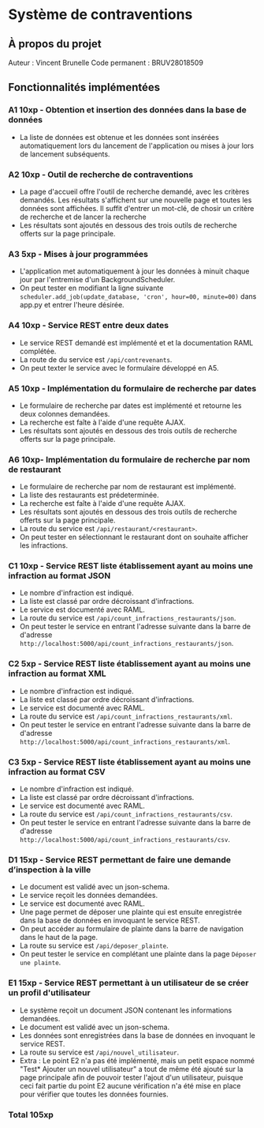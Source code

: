 # Système de contraventions

## À propos du projet

Auteur : Vincent Brunelle
Code permanent : BRUV28018509

## Fonctionnalités implémentées

### A1 10xp - Obtention et insertion des données dans la base de données

- La liste de données est obtenue et les données sont insérées automatiquement lors du lancement de l'application ou mises à jour lors de lancement subséquents.

### A2 10xp - Outil de recherche de contraventions

- La page d'accueil offre l'outil de recherche demandé, avec les critères demandés. Les résultats s'affichent sur une nouvelle page et toutes les données sont affichées. Il suffit d'entrer un mot-clé, de chosir un critère de recherche et de lancer la recherche
- Les résultats sont ajoutés en dessous des trois outils de recherche offerts sur la page principale.

### A3 5xp - Mises à jour programmées

- L'application met automatiquement à jour les données à minuit chaque jour par l'entremise d'un BackgroundScheduler.
- On peut tester en modifiant la ligne suivante `scheduler.add_job(update_database, 'cron', hour=00, minute=00)` dans app.py et entrer l'heure désirée.

### A4 10xp - Service REST entre deux dates

- Le service REST demandé est implémenté et et la documentation RAML complétée.
- La route de du service est `/api/contrevenants`.
- On peut texter le service avec le formulaire développé en A5.

### A5 10xp - Implémentation du formulaire de recherche par dates

- Le formulaire de recherche par dates est implémenté et retourne les deux colonnes demandées.
- La recherche est faîte à l'aide d'une requête AJAX.
- Les résultats sont ajoutés en dessous des trois outils de recherche offerts sur la page principale.

### A6 10xp- Implémentation du formulaire de recherche par nom de restaurant

- Le formulaire de recherche par nom de restaurant est implémenté.
- La liste des restaurants est prédeterminée.
- La recherche est faîte à l'aide d'une requête AJAX.
- Les résultats sont ajoutés en dessous des trois outils de recherche offerts sur la page principale.
- La route du service est `/api/restaurant/<restaurant>`.
- On peut tester en sélectionnant le restaurant dont on souhaite afficher les infractions.

### C1 10xp - Service REST liste établissement ayant au moins une infraction au format JSON

- Le nombre d'infraction est indiqué.
- La liste est classé par ordre décroissant d'infractions.
- Le service est documenté avec RAML.
- La route du service est `/api/count_infractions_restaurants/json`.
- On peut tester le service en entrant l'adresse suivante dans la barre de d'adresse `http://localhost:5000/api/count_infractions_restaurants/json`.

### C2 5xp - Service REST liste établissement ayant au moins une infraction au format XML

- Le nombre d'infraction est indiqué.
- La liste est classé par ordre décroissant d'infractions.
- Le service est documenté avec RAML.
- La route du service est `/api/count_infractions_restaurants/xml`.
- On peut tester le service en entrant l'adresse suivante dans la barre de d'adresse `http://localhost:5000/api/count_infractions_restaurants/xml`.

### C3 5xp - Service REST liste établissement ayant au moins une infraction au format CSV

- Le nombre d'infraction est indiqué.
- La liste est classé par ordre décroissant d'infractions.
- Le service est documenté avec RAML.
- La route du service est `/api/count_infractions_restaurants/csv`.
- On peut tester le service en entrant l'adresse suivante dans la barre de d'adresse `http://localhost:5000/api/count_infractions_restaurants/csv`.

### D1 15xp - Service REST permettant de faire une demande d’inspection à la ville

- Le document est validé avec un json-schema.
- Le service reçoit les données demandées.
- Le service est documenté avec RAML.
- Une page permet de déposer une plainte qui est ensuite enregistrée dans la base de données en invoquant le service REST.
- On peut accéder au formulaire de plainte dans la barre de navigation dans le haut de la page.
- La route su service est `/api/deposer_plainte`.
- On peut tester le service en complétant une plainte dans la page `Déposer une plainte`.

### E1 15xp - Service REST permettant à un utilisateur de se créer un profil d'utilisateur

- Le système reçoit un document JSON contenant les informations demandées.
- Le document est validé avec un json-schema.
- Les données sont enregistrées dans la base de données en invoquant le service REST.
- La route su service est `/api/nouvel_utilisateur`.
- Extra : Le point E2 n'a pas été implémenté, mais un petit espace nommé "Test\* Ajouter un nouvel utilisateur" a tout de même été ajouté sur la page principale afin de pouvoir tester l'ajout d'un utilisateur, puisque ceci fait partie du point E2 aucune vérification n'a été mise en place pour vérifier que toutes les données fournies.

### Total 105xp
